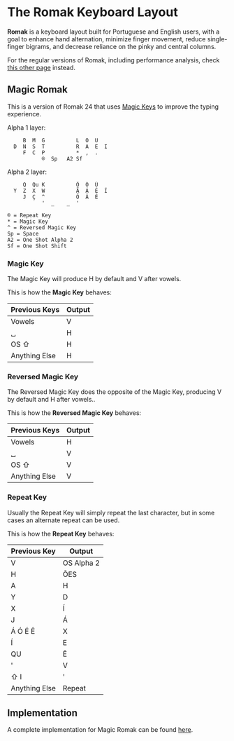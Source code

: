 # The Romak Keyboard Layout

**Romak** is a keyboard layout built for Portuguese and English users, with a goal to enhance hand alternation, minimize finger movement, reduce single-finger bigrams, and decrease reliance on the pinky and central columns.

For the regular versions of Romak, including performance analysis, check [this other page](README.md) instead.

## Magic Romak

This is a version of Romak 24 that uses [Magic Keys](https://github.com/Ikcelaks/keyboard_layouts/blob/main/magic_sturdy/magic_sturdy.md) to improve the typing experience.

Alpha 1 layer:

```
     B  M  G          L  O  U   
  D  N  S  T          R  A  E  I 
     F  C  P          *  ,  .   
           ®  Sp   A2 Sf
```

Alpha 2 layer:

```
     Q  Qu K          Ô  Ó  Ú
  Y  Z  X  W          Ã  Á  É  Í
     J  Ç  ^          Õ  Â  Ê
           '  _    _  '
```
```
® = Repeat Key
* = Magic Key
^ = Reversed Magic Key
Sp = Space
A2 = One Shot Alpha 2
Sf = One Shot Shift
```

### Magic Key

The Magic Key will produce H by default and V after vowels.

This is how the **Magic Key** behaves:

| Previous Keys | Output  | 
|---|---|
| Vowels | V |
| &blank; | H |
| OS &#8679; | H |
| Anything Else | H |

### Reversed Magic Key

The Reversed Magic Key does the opposite of the Magic Key, producing V by default and H after vowels..

This is how the **Reversed Magic Key** behaves:

| Previous Keys | Output  | 
|---|---|
| Vowels | H |
| &blank; | V |
| OS &#8679; | V |
| Anything Else | V |

### Repeat Key

Usually the Repeat Key will simply repeat the last character, but in some cases an alternate repeat can be used.

This is how the **Repeat Key** behaves:

| Previous Key | Output  |
|---|---|
| V | OS Alpha 2 |
| H | ÕES |
| A | H |
| Y | D |
| X | Í |
| J | Á |
| Á Ó É Ê | X |
| Í | E |
| QU | Ê |
| ' | V |
| &#8679; I | ' |
| Anything Else | Repeat |

## Implementation

A complete implementation for Magic Romak can be found [here](https://github.com/rafaelromao/keyboards).
